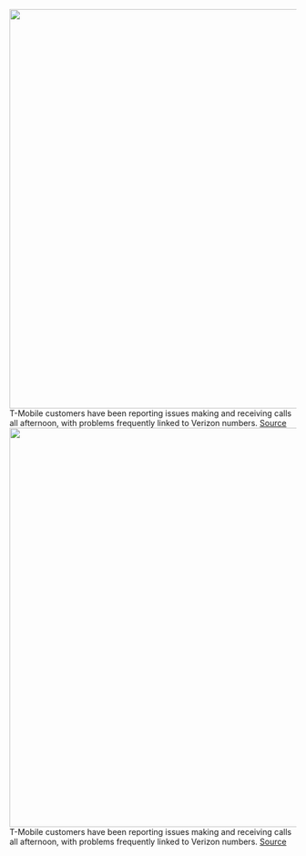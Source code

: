 <img src='https://cdn.vox-cdn.com/thumbor/humyxLg-MAwfETtyz9of2ImHdU8=/0x0:3000x2000/1200x800/filters:focal(1260x760:1740x1240)/cdn.vox-cdn.com/uploads/chorus_image/image/70207226/acasatro_180430_1777_sprint_Tmobile_0002.0.jpg' width='700px' /><br/>
T-Mobile customers have been reporting issues making and receiving calls all afternoon, with problems frequently linked to Verizon numbers.
<a href='https://www.theverge.com/2021/11/29/22808526/t-mobile-outage-verizon-att-call-cant-connect'> Source <a/><img src='https://cdn.vox-cdn.com/thumbor/humyxLg-MAwfETtyz9of2ImHdU8=/0x0:3000x2000/1200x800/filters:focal(1260x760:1740x1240)/cdn.vox-cdn.com/uploads/chorus_image/image/70207226/acasatro_180430_1777_sprint_Tmobile_0002.0.jpg' width='700px' /><br/>
T-Mobile customers have been reporting issues making and receiving calls all afternoon, with problems frequently linked to Verizon numbers.
<a href='https://www.theverge.com/2021/11/29/22808526/t-mobile-outage-verizon-att-call-cant-connect'> Source <a/>